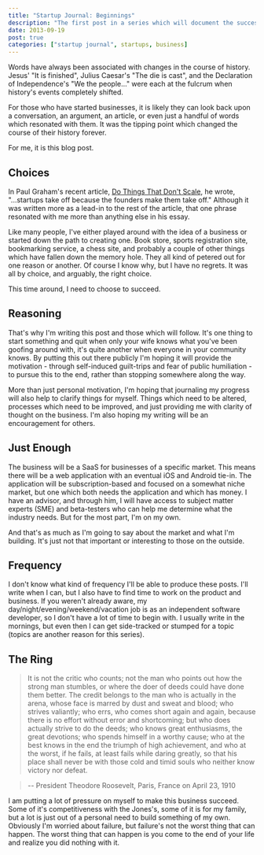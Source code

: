 ```yaml
---
title: "Startup Journal: Beginnings"
description: "The first post in a series which will document the successes, failures, and frustrations I experience trying to start my own business."
date: 2013-09-19
post: true
categories: ["startup journal", startups, business]
---
```


Words have always been associated with changes in the course of history. Jesus'
"It is finished", Julius Caesar's "The die is cast", and the Declaration of
Independence's "We the people..." were each at the fulcrum when history's events
completely shifted.

For those who have started businesses, it is likely they can look back upon a
conversation, an argument, an article, or even just a handful of words which
resonated with them. It was the tipping point which changed the course of their
history forever.

For me, it is this blog post.

## Choices

In Paul Graham's recent article, [Do Things That Don't Scale](http://paulgraham.com/ds.html), he wrote, "...startups take off because
the founders make them take off." Although it was written more as a lead-in to
the rest of the article, that one phrase resonated with me more than anything
else in his essay.

Like many people, I've either played around with the idea of a business or
started down the path to creating one. Book store, sports registration site,
bookmarking service, a chess site, and probably a couple of other things which
have fallen down the memory hole. They all kind of petered out for one reason or
another. Of course I know why, but I have no regrets. It was all by choice, and
arguably, the right choice.

This time around, I need to choose to succeed.

## Reasoning

That's why I'm writing this post and those which will follow. It's one thing to
start something and quit when only your wife knows what you've been goofing
around with, it's quite another when everyone in your community knows. By
putting this out there publicly I'm hoping it will provide the motivation -
through self-induced guilt-trips and fear of public humiliation - to pursue this
to the end, rather than stopping somewhere along the way.

More than just personal motivation, I'm hoping that journaling my progress will
also help to clarify things for myself. Things which need to be altered,
processes which need to be improved, and just providing me with clarity of
thought on the business. I'm also hoping my writing will be an encouragement for
others.

## Just Enough

The business will be a SaaS for businesses of a specific market. This means
there will be a web application with an eventual iOS and Android tie-in. The
application will be subscription-based and focused on a somewhat niche market,
but one which both needs the application and which has money. I have an advisor,
and through him, I will have access to subject matter experts (SME) and
beta-testers who can help me determine what the industry needs. But for the most
part, I'm on my own.

And that's as much as I'm going to say about the market and what I'm building.
It's just not that important or interesting to those on the outside.

## Frequency

I don't know what kind of frequency I'll be able to produce these posts. I'll
write when I can, but I also have to find time to work on the product and
business. If you weren't already aware, my day/night/evening/weekend/vacation
job is as an independent software developer, so I don't have a lot of time to
begin with. I usually write in the mornings, but even then I can get
side-tracked or stumped for a topic (topics are another reason for this series).

## The Ring

> It is not the critic who counts; not the man who points out how the strong man
> stumbles, or where the doer of deeds could have done them better. The credit
> belongs to the man who is actually in the arena, whose face is marred by dust
> and sweat and blood; who strives valiantly; who errs, who comes short again
> and again, because there is no effort without error and shortcoming; but who
> does actually strive to do the deeds; who knows great enthusiasms, the great
> devotions; who spends himself in a worthy cause; who at the best knows in the
> end the triumph of high achievement, and who at the worst, if he fails, at
> least fails while daring greatly, so that his place shall never be with those
> cold and timid souls who neither know victory nor defeat.

> -- President Theodore Roosevelt, Paris, France on April 23, 1910

I am putting a lot of pressure on myself to make this business succeed. Some of
it's competitiveness with the Jones's, some of it is for my family, but a lot is
just out of a personal need to build something of my own. Obviously I'm worried
about failure, but failure's not the worst thing that can happen. The worst
thing that can happen is you come to the end of your life and realize you did
nothing with it.
